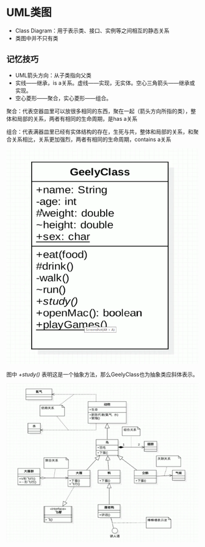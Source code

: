 # UML类图

* Class Diagram：用于表示类、接口、实例等之间相互的静态关系
* 类图中并不只有类

## 记忆技巧

* UML箭头方向：从子类指向父类
* 实线——继承，is a关系。虚线——实现，无实体。空心三角箭头——继承或实现。
* 空心菱形——聚合，实心菱形——组合。

聚合：代表空器皿里可以放很多相同的东西，聚在一起（箭头方向所指的类），整体和局部的关系，两者有相同的生命周期，是has a关系

组合：代表满器皿里已经有实体结构的存在，生死与共，整体和局部的关系，和聚合关系相比，关系更加强烈，两者有相同的生命周期，contains a关系

![类图例子](pic/UML-类图例子.png)

图中 *+study()* 表明这是一个抽象方法，那么GeelyClass也为抽象类应斜体表示。

![类图类之间关系](pic/UML-类图类之间关系.png)